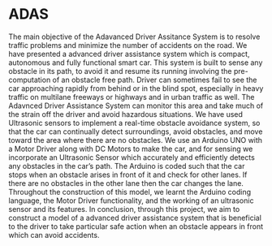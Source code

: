 # ADAS
The main objective of the Adavanced Driver Assitance System is to resolve traffic problems and minimize the number of accidents on the road. We have presented a advanced driver assistance system which is compact, autonomous and fully functional smart car. This system is built to sense any obstacle in its path, to avoid it and resume its running involving the pre-computation of an obstacle free path. Driver can sometimes fail to see the car approaching rapidly from behind or in the blind spot, especially in heavy traffic on multilane freeways or highways and in urban traffic as well. The Adavnced Driver Assistance System can monitor this area and take much of the strain off the driver and avoid hazardous situations. We have used Ultrasonic sensors to implement a real-time obstacle avoidance system, so that the car can continually detect surroundings, avoid obstacles, and move toward the area where there are no obstacles. We use an Arduino UNO with a Motor Driver along with DC Motors to make the car, and for sensing we incorporate an Ultrasonic Sensor which accurately and efficiently detects any obstacles in the car’s path. The Arduino is coded such that the car stops when an obstacle arises in front of it and check for other lanes. If there are no obstacles in the other lane then the car changes the lane. Throughout the construction of this model, we learnt the Arduino coding language, the Motor Driver functionality, and the working of an ultrasonic sensor and its features. In conclusion, through this project, we aim to construct a model of a advanced driver assistance system that is beneficial to the driver to take particular safe action when an obstacle appears in front which can avoid accidents.

